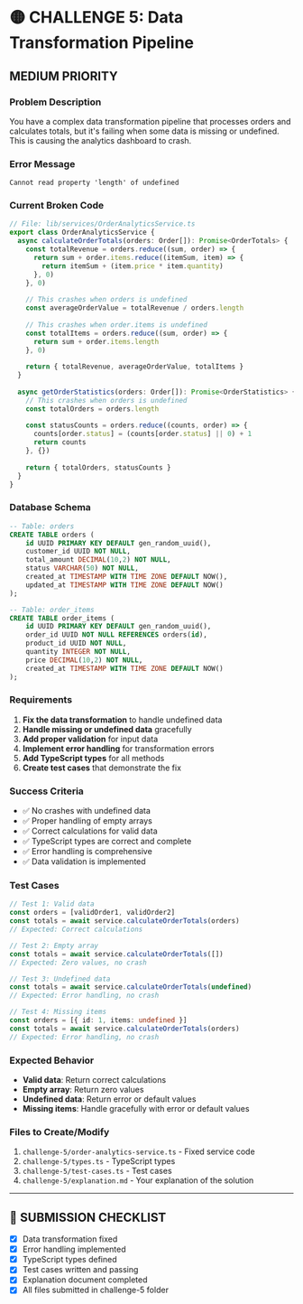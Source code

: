# 🟡 **CHALLENGE 5: Data Transformation Pipeline**
## **MEDIUM PRIORITY**

### **Problem Description**
You have a complex data transformation pipeline that processes orders and calculates totals, but it's failing when some data is missing or undefined. This is causing the analytics dashboard to crash.

### **Error Message**
```
Cannot read property 'length' of undefined
```

### **Current Broken Code**
```typescript
// File: lib/services/OrderAnalyticsService.ts
export class OrderAnalyticsService {
  async calculateOrderTotals(orders: Order[]): Promise<OrderTotals> {
    const totalRevenue = orders.reduce((sum, order) => {
      return sum + order.items.reduce((itemSum, item) => {
        return itemSum + (item.price * item.quantity)
      }, 0)
    }, 0)
    
    // This crashes when orders is undefined
    const averageOrderValue = totalRevenue / orders.length
    
    // This crashes when order.items is undefined
    const totalItems = orders.reduce((sum, order) => {
      return sum + order.items.length
    }, 0)
    
    return { totalRevenue, averageOrderValue, totalItems }
  }
  
  async getOrderStatistics(orders: Order[]): Promise<OrderStatistics> {
    // This crashes when orders is undefined
    const totalOrders = orders.length
    
    const statusCounts = orders.reduce((counts, order) => {
      counts[order.status] = (counts[order.status] || 0) + 1
      return counts
    }, {})
    
    return { totalOrders, statusCounts }
  }
}
```

### **Database Schema**
```sql
-- Table: orders
CREATE TABLE orders (
    id UUID PRIMARY KEY DEFAULT gen_random_uuid(),
    customer_id UUID NOT NULL,
    total_amount DECIMAL(10,2) NOT NULL,
    status VARCHAR(50) NOT NULL,
    created_at TIMESTAMP WITH TIME ZONE DEFAULT NOW(),
    updated_at TIMESTAMP WITH TIME ZONE DEFAULT NOW()
);

-- Table: order_items
CREATE TABLE order_items (
    id UUID PRIMARY KEY DEFAULT gen_random_uuid(),
    order_id UUID NOT NULL REFERENCES orders(id),
    product_id UUID NOT NULL,
    quantity INTEGER NOT NULL,
    price DECIMAL(10,2) NOT NULL,
    created_at TIMESTAMP WITH TIME ZONE DEFAULT NOW()
);
```

### **Requirements**
1. **Fix the data transformation** to handle undefined data
2. **Handle missing or undefined data** gracefully
3. **Add proper validation** for input data
4. **Implement error handling** for transformation errors
5. **Add TypeScript types** for all methods
6. **Create test cases** that demonstrate the fix

### **Success Criteria**
- ✅ No crashes with undefined data
- ✅ Proper handling of empty arrays
- ✅ Correct calculations for valid data
- ✅ TypeScript types are correct and complete
- ✅ Error handling is comprehensive
- ✅ Data validation is implemented

### **Test Cases**
```typescript
// Test 1: Valid data
const orders = [validOrder1, validOrder2]
const totals = await service.calculateOrderTotals(orders)
// Expected: Correct calculations

// Test 2: Empty array
const totals = await service.calculateOrderTotals([])
// Expected: Zero values, no crash

// Test 3: Undefined data
const totals = await service.calculateOrderTotals(undefined)
// Expected: Error handling, no crash

// Test 4: Missing items
const orders = [{ id: 1, items: undefined }]
const totals = await service.calculateOrderTotals(orders)
// Expected: Error handling, no crash
```

### **Expected Behavior**
- **Valid data**: Return correct calculations
- **Empty array**: Return zero values
- **Undefined data**: Return error or default values
- **Missing items**: Handle gracefully with error or default values

### **Files to Create/Modify**
1. `challenge-5/order-analytics-service.ts` - Fixed service code
2. `challenge-5/types.ts` - TypeScript types
3. `challenge-5/test-cases.ts` - Test cases
4. `challenge-5/explanation.md` - Your explanation of the solution



---

## 🎯 **SUBMISSION CHECKLIST**
- [x] Data transformation fixed
- [x] Error handling implemented
- [x] TypeScript types defined
- [x] Test cases written and passing
- [x] Explanation document completed
- [x] All files submitted in challenge-5 folder
